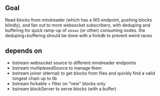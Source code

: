 ## Goal

Read blocks from mindreader (which has a WS endpoint, pushing blocks
blindly), and fan out to more websocket subscribers, with deduping and
buffering for quick ramp-up of `eosws`  (or other) consuming nodes. the
deduping+buffering should be done with a forkdb to prevent weird races

## depends on
* bstream websocket source to different mindreader endpoints
* bstream multiplexedSource to manage them
* bstream joiner (eternal) to get blocks from files and quickly find a valid longest chain up to lib
* bstream forkable + filter on "new" blocks only
* bstream blockServer to serve blocks (with a buffer)
